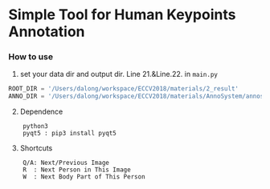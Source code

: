 # Simple Tool for Human Keypoints Annotation

### How to use

1. set your data dir and output dir. Line 21.&Line.22. in `main.py`
```python
ROOT_DIR = '/Users/dalong/workspace/ECCV2018/materials/2_result'
ANNO_DIR = '/Users/dalong/workspace/ECCV2018/materials/AnnoSystem/annos/2_result'
``` 

2. Dependence
```
    python3
    pyqt5 : pip3 install pyqt5
```
3. Shortcuts
```
    Q/A: Next/Previous Image
    R  : Next Person in This Image 
    W  : Next Body Part of This Person 
```
